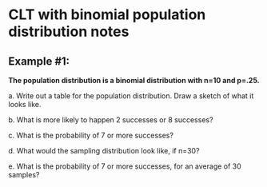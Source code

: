 
# **CLT with binomial population distribution notes**

## **Example #1:**

**The population distribution is a binomial distribution with n=10 and p=.25.**

a. Write out a table for the population distribution.  Draw a sketch of what it looks like.

b. What is more likely to happen 2 successes or 8 successes?

c. What is the probability of 7 or more successes?

d. What would the sampling distribution look like, if n=30?

e. What is the probability of 7 or more successes, for an average of 30 samples?
